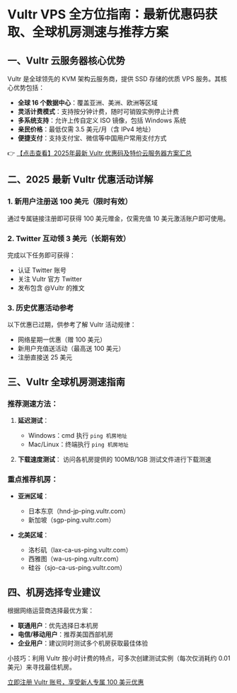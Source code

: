 # Vultr VPS 全方位指南：最新优惠码获取、全球机房测速与推荐方案

## 一、Vultr 云服务器核心优势

Vultr 是全球领先的 KVM 架构云服务商，提供 SSD 存储的优质 VPS 服务。其核心优势包括：

- **全球 16 个数据中心**：覆盖亚洲、美洲、欧洲等区域
- **灵活计费模式**：支持按分钟计费，随时可销毁实例停止计费
- **多系统支持**：允许上传自定义 ISO 镜像，包括 Windows 系统
- **亲民价格**：最低仅需 3.5 美元/月（含 IPv4 地址）
- **便捷支付**：支持支付宝、微信等中国用户常用支付方式

👉 [【点击查看】2025年最新 Vultr 优惠码及特价云服务器方案汇总](https://bit.ly/VuLtr)

## 二、2025 最新 Vultr 优惠活动详解

### 1. 新用户注册送 100 美元（限时有效）
通过专属链接注册即可获得 100 美元赠金，仅需充值 10 美元激活账户即可使用。

### 2. Twitter 互动领 3 美元（长期有效）
完成以下任务即可获得：
- 认证 Twitter 账号
- 关注 Vultr 官方 Twitter
- 发布包含 @Vultr 的推文

### 3. 历史优惠活动参考
以下优惠已过期，供参考了解 Vultr 活动规律：
- 网络星期一优惠（赠 100 美元）
- 新用户充值送活动（最高送 100 美元）
- 注册直接送 25 美元

## 三、Vultr 全球机房测速指南

### 推荐测速方法：
1. **延迟测试**：
   - Windows：cmd 执行 `ping 机房地址`
   - Mac/Linux：终端执行 `ping 机房地址`

2. **下载速度测试**：
   访问各机房提供的 100MB/1GB 测试文件进行下载测速

### 重点推荐机房：
- **亚洲区域**：
  - 日本东京（hnd-jp-ping.vultr.com）
  - 新加坡（sgp-ping.vultr.com）

- **北美区域**：
  - 洛杉矶（lax-ca-us-ping.vultr.com）
  - 西雅图（wa-us-ping.vultr.com）
  - 硅谷（sjo-ca-us-ping.vultr.com）

## 四、机房选择专业建议

根据网络运营商选择最优方案：
- **联通用户**：优先选择日本机房
- **电信/移动用户**：推荐美国西部机房
- **企业用户**：建议同时测试多个机房获取最佳体验

小技巧：利用 Vultr 按小时计费的特点，可多次创建测试实例（每次仅消耗约 0.01 美元）来寻找最佳机房。

[立即注册 Vultr 账号，享受新人专属 100 美元优惠](https://bit.ly/VuLtr)